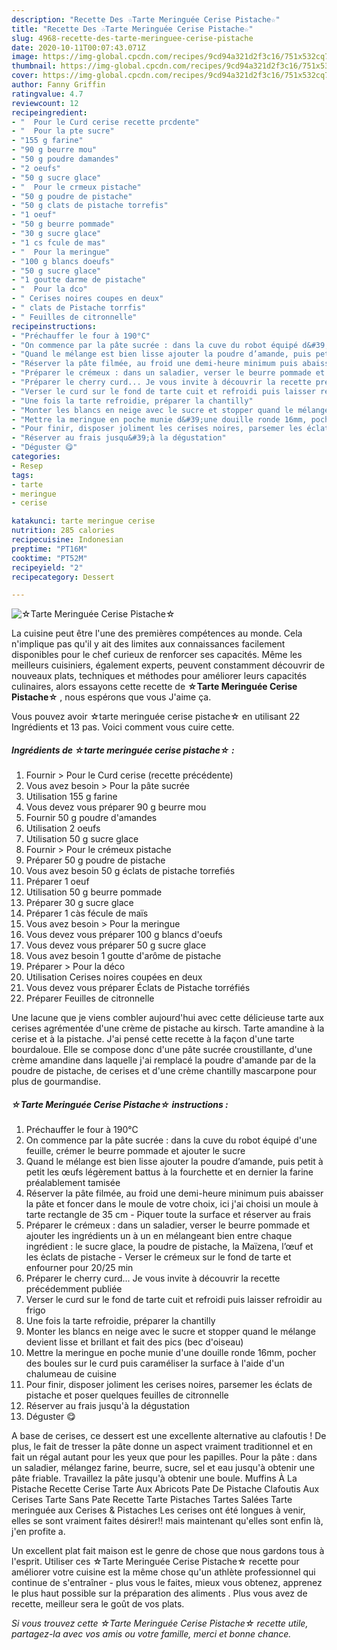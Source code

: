 ```yaml
---
description: "Recette Des ☆Tarte Meringuée Cerise Pistache☆"
title: "Recette Des ☆Tarte Meringuée Cerise Pistache☆"
slug: 4968-recette-des-tarte-meringuee-cerise-pistache
date: 2020-10-11T00:07:43.071Z
image: https://img-global.cpcdn.com/recipes/9cd94a321d2f3c16/751x532cq70/☆tarte-meringuee-cerise-pistache☆-photo-principale-de-la-recette.jpg
thumbnail: https://img-global.cpcdn.com/recipes/9cd94a321d2f3c16/751x532cq70/☆tarte-meringuee-cerise-pistache☆-photo-principale-de-la-recette.jpg
cover: https://img-global.cpcdn.com/recipes/9cd94a321d2f3c16/751x532cq70/☆tarte-meringuee-cerise-pistache☆-photo-principale-de-la-recette.jpg
author: Fanny Griffin
ratingvalue: 4.7
reviewcount: 12
recipeingredient:
- "  Pour le Curd cerise recette prcdente"
- "  Pour la pte sucre"
- "155 g farine"
- "90 g beurre mou"
- "50 g poudre damandes"
- "2 oeufs"
- "50 g sucre glace"
- "  Pour le crmeux pistache"
- "50 g poudre de pistache"
- "50 g clats de pistache torrefis"
- "1 oeuf"
- "50 g beurre pommade"
- "30 g sucre glace"
- "1 cs fcule de mas"
- "  Pour la meringue"
- "100 g blancs doeufs"
- "50 g sucre glace"
- "1 goutte darme de pistache"
- "  Pour la dco"
- " Cerises noires coupes en deux"
- " clats de Pistache torrfis"
- " Feuilles de citronnelle"
recipeinstructions:
- "Préchauffer le four à 190°C"
- "On commence par la pâte sucrée : dans la cuve du robot équipé d&#39;une feuille, crémer le beurre pommade et ajouter le sucre"
- "Quand le mélange est bien lisse ajouter la poudre d’amande, puis petit à petit les œufs légèrement battus à la fourchette et en dernier la farine préalablement tamisée"
- "Réserver la pâte filmée, au froid une demi-heure minimum puis abaisser la pâte et foncer dans le moule de votre choix, ici j&#39;ai choisi un moule à tarte rectangle de 35 cm Piquer toute la surface et réserver au frais"
- "Préparer le crémeux : dans un saladier, verser le beurre pommade et ajouter les ingrédients un à un en mélangeant bien entre chaque ingrédient : le sucre glace, la poudre de pistache, la Maïzena, l’œuf et les ėclats de pistache Verser le crémeux sur le fond de tarte et enfourner pour 20/25 min"
- "Préparer le cherry curd... Je vous invite à découvrir la recette précédemment publiée"
- "Verser le curd sur le fond de tarte cuit et refroidi puis laisser refroidir au frigo"
- "Une fois la tarte refroidie, préparer la chantilly"
- "Monter les blancs en neige avec le sucre et stopper quand le mélange devient lisse et brillant et fait des pics (bec d&#39;oiseau)"
- "Mettre la meringue en poche munie d&#39;une douille ronde 16mm, pocher des boules sur le curd puis caraméliser la surface à l&#39;aide d&#39;un chalumeau de cuisine"
- "Pour finir, disposer joliment les cerises noires, parsemer les éclats de pistache et poser quelques feuilles de citronnelle"
- "Réserver au frais jusqu&#39;à la dégustation"
- "Déguster 😋"
categories:
- Resep
tags:
- tarte
- meringue
- cerise

katakunci: tarte meringue cerise 
nutrition: 285 calories
recipecuisine: Indonesian
preptime: "PT16M"
cooktime: "PT52M"
recipeyield: "2"
recipecategory: Dessert

---
```



![☆Tarte Meringuée Cerise Pistache☆](https://img-global.cpcdn.com/recipes/9cd94a321d2f3c16/751x532cq70/☆tarte-meringuee-cerise-pistache☆-photo-principale-de-la-recette.jpg)

La cuisine peut être l'une des premières compétences au monde. Cela n'implique pas qu'il y ait des limites aux connaissances facilement disponibles pour le chef curieux de renforcer ses capacités. Même les meilleurs cuisiniers, également experts, peuvent constamment découvrir de nouveaux plats, techniques et méthodes pour améliorer leurs capacités culinaires, alors essayons cette recette de <strong> ☆Tarte Meringuée Cerise Pistache☆ </strong>, nous espérons que vous J'aime ça.

<!--inarticleads1-->

Vous pouvez avoir ☆tarte meringuée cerise pistache☆ en utilisant 22 Ingrédients et 13 pas. Voici comment vous cuire cette.

##### Ingrédients de ☆tarte meringuée cerise pistache☆ :

1. Fournir  &gt; Pour le Curd cerise (recette précédente)
1. Vous avez besoin  &gt; Pour la pâte sucrée
1. Utilisation 155 g farine
1. Vous devez vous préparer 90 g beurre mou
1. Fournir 50 g poudre d&#39;amandes
1. Utilisation 2 oeufs
1. Utilisation 50 g sucre glace
1. Fournir  &gt; Pour le crémeux pistache
1. Préparer 50 g poudre de pistache
1. Vous avez besoin 50 g éclats de pistache torrefiés
1. Préparer 1 oeuf
1. Utilisation 50 g beurre pommade
1. Préparer 30 g sucre glace
1. Préparer 1 càs fécule de maïs
1. Vous avez besoin  &gt; Pour la meringue
1. Vous devez vous préparer 100 g blancs d&#39;oeufs
1. Vous devez vous préparer 50 g sucre glace
1. Vous avez besoin 1 goutte d&#39;arôme de pistache
1. Préparer  &gt; Pour la déco
1. Utilisation  Cerises noires coupées en deux
1. Vous devez vous préparer  Éclats de Pistache torréfiés
1. Préparer  Feuilles de citronnelle


Une lacune que je viens combler aujourd&#39;hui avec cette délicieuse tarte aux cerises agrémentée d&#39;une crème de pistache au kirsch. Tarte amandine à la cerise et à la pistache. J&#39;ai pensé cette recette à la façon d&#39;une tarte bourdaloue. Elle se compose donc d&#39;une pâte sucrée croustillante, d&#39;une crème amandine dans laquelle j&#39;ai remplacé la poudre d&#39;amande par de la poudre de pistache, de cerises et d&#39;une crème chantilly mascarpone pour plus de gourmandise. 

<!--inarticleads2-->

##### ☆Tarte Meringuée Cerise Pistache☆ instructions :

1. Préchauffer le four à 190°C
1. On commence par la pâte sucrée : dans la cuve du robot équipé d&#39;une feuille, crémer le beurre pommade et ajouter le sucre
1. Quand le mélange est bien lisse ajouter la poudre d’amande, puis petit à petit les œufs légèrement battus à la fourchette et en dernier la farine préalablement tamisée
1. Réserver la pâte filmée, au froid une demi-heure minimum puis abaisser la pâte et foncer dans le moule de votre choix, ici j&#39;ai choisi un moule à tarte rectangle de 35 cm - Piquer toute la surface et réserver au frais
1. Préparer le crémeux : dans un saladier, verser le beurre pommade et ajouter les ingrédients un à un en mélangeant bien entre chaque ingrédient : le sucre glace, la poudre de pistache, la Maïzena, l’œuf et les ėclats de pistache - Verser le crémeux sur le fond de tarte et enfourner pour 20/25 min
1. Préparer le cherry curd... Je vous invite à découvrir la recette précédemment publiée
1. Verser le curd sur le fond de tarte cuit et refroidi puis laisser refroidir au frigo
1. Une fois la tarte refroidie, préparer la chantilly
1. Monter les blancs en neige avec le sucre et stopper quand le mélange devient lisse et brillant et fait des pics (bec d&#39;oiseau)
1. Mettre la meringue en poche munie d&#39;une douille ronde 16mm, pocher des boules sur le curd puis caraméliser la surface à l&#39;aide d&#39;un chalumeau de cuisine
1. Pour finir, disposer joliment les cerises noires, parsemer les éclats de pistache et poser quelques feuilles de citronnelle
1. Réserver au frais jusqu&#39;à la dégustation
1. Déguster 😋


A base de cerises, ce dessert est une excellente alternative au clafoutis ! De plus, le fait de tresser la pâte donne un aspect vraiment traditionnel et en fait un régal autant pour les yeux que pour les papilles. Pour la pâte : dans un saladier, mélangez farine, beurre, sucre, sel et eau jusqu&#39;à obtenir une pâte friable. Travaillez la pâte jusqu&#39;à obtenir une boule. Muffins À La Pistache Recette Cerise Tarte Aux Abricots Pate De Pistache Clafoutis Aux Cerises Tarte Sans Pate Recette Tarte Pistaches Tartes Salées Tarte meringuée aux Cerises &amp; Pistaches Les cerises ont été longues à venir, elles se sont vraiment faites désirer!! mais maintenant qu&#39;elles sont enfin là, j&#39;en profite a. 

<!--inarticleads1-->

<p>
Un excellent plat fait maison est le genre de chose que nous gardons tous à l'esprit. Utiliser ces ☆Tarte Meringuée Cerise Pistache☆ recette pour améliorer votre cuisine est la même chose qu'un athlète professionnel qui continue de s'entraîner - plus vous le faites, mieux vous obtenez, apprenez le plus haut possible sur la préparation des aliments . Plus vous avez de recette, meilleur sera le goût de vos plats.
</p>

<p>
<i>Si vous trouvez cette ☆Tarte Meringuée Cerise Pistache☆ recette utile, partagez-la avec vos amis ou votre famille, merci et bonne chance.</i>
</p>
